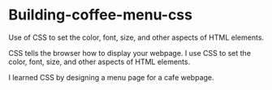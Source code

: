 # Building-coffee-menu-css
Use of CSS to set the color, font, size, and other aspects of HTML elements.

CSS tells the browser how to display your webpage. I use CSS to set the color, font, size, and other aspects of HTML elements.

I learned CSS by designing a menu page for a cafe webpage.
